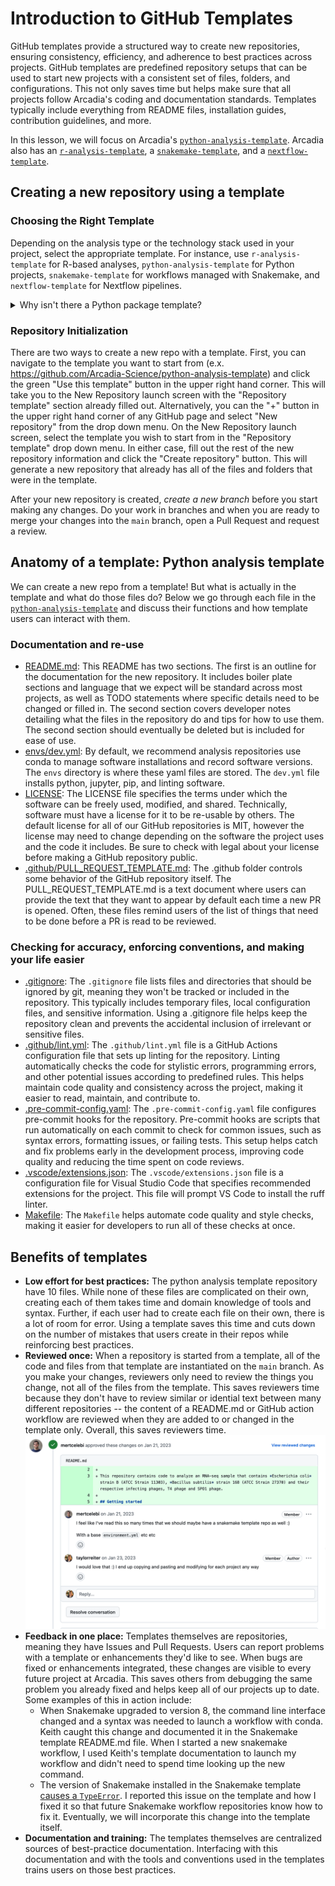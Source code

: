 # Introduction to GitHub Templates

GitHub templates provide a structured way to create new repositories, ensuring consistency, efficiency, and adherence to best practices across projects.
GitHub templates are predefined repository setups that can be used to start new projects with a consistent set of files, folders, and configurations.
This not only saves time but helps make sure that all projects follow Arcadia's coding and documentation standards.
Templates typically include everything from README files, installation guides, contribution guidelines, and more.

In this lesson, we will focus on Arcadia's [`python-analysis-template`](https://github.com/Arcadia-Science/python-analysis-template).
Arcadia also has an [`r-analysis-template`](https://github.com/Arcadia-Science/r-analysis-template), a [`snakemake-template`](https://github.com/Arcadia-Science/snakemake-template), and a [`nextflow-template`](https://github.com/Arcadia-Science/nextflow-template).

## Creating a new repository using a template

### Choosing the Right Template

Depending on the analysis type or the technology stack used in your project, select the appropriate template. 
For instance, use `r-analysis-template` for R-based analyses, `python-analysis-template` for Python projects, `snakemake-template` for workflows managed with Snakemake, and `nextflow-template` for Nextflow pipelines.

<details>
<summary>Why isn't there a Python package template?</summary>

We could create one. 
We haven't generated one yet because there are a ton templates out there that could be used and we haven't created many Python packages yet as an organization.
If you find yourself in need of a Python template, try out <a href=https://github.com/TezRomacH/python-package-template>an existing template</a> and make note of what works well and what doesn't.
We can then use that to generate a future organization standard template.

</details>

### Repository Initialization

There are two ways to create a new repo with a template.
First, you can navigate to the template you want to start from (e.x. https://github.com/Arcadia-Science/python-analysis-template) and click the green "Use this template" button in the upper right hand corner.
This will take you to the New Repository launch screen with the "Repository template" section already filled out.
Alternatively, you can the "+" button in the upper right hand corner of any GitHub page and select "New repository" from the drop down menu.
On the New Repository launch screen, select the template you wish to start from in the "Repository template" drop down menu.
In either case, fill out the rest of the new repository information and click the "Create repository" button.
This will generate a new repository that already has all of the files and folders that were in the template.

After your new repository is created, *create a new branch* before you start making any changes.
Do your work in branches and when you are ready to merge your changes into the `main` branch, open a Pull Request and request a review.

## Anatomy of a template: Python analysis template

We can create a new repo from a template!
But what is actually in the template and what do those files do?
Below we go through each file in the [`python-analysis-template`](https://github.com/Arcadia-Science/python-analysis-template) and discuss their functions and how template users can interact with them.

### Documentation and re-use

- [README.md](https://github.com/Arcadia-Science/python-analysis-template/blob/main/README.md): This README has two sections. The first is an outline for the documentation for the new repository. It includes boiler plate sections and language that we expect will be standard across most projects, as well as TODO statements where specific details need to be changed or filled in. The second section covers developer notes detailing what the files in the repository do and tips for how to use them. The second section should eventually be deleted but is included for ease of use.
- [envs/dev.yml](https://github.com/Arcadia-Science/python-analysis-template/tree/main/envs/dev.yml): By default, we recommend analysis repositories use conda to manage software installations and record software versions. The `envs` directory is where these yaml files are stored. The `dev.yml` file installs python, jupyter, pip, and linting software.
- [LICENSE](https://github.com/Arcadia-Science/python-analysis-template/tree/main/LICENSE): The LICENSE file specifies the terms under which the software can be freely used, modified, and shared. Technically, software must have a license for it to be re-usable by others. The default license for all of our GitHub repositories is MIT, however the license may need to change depending on the software the project uses and the code it includes. Be sure to check with legal about your license before making a GitHub repository public.
- [.github/PULL_REQUEST_TEMPLATE.md](https://github.com/Arcadia-Science/python-analysis-template/tree/main/.github/PULL_REQUEST_TEMPLATE.md): The .github folder controls some behavior of the GitHub repository itself. The PULL_REQUEST_TEMPLATE.md is a text document where users can provide the text that they want to appear by default each time a new PR is opened. Often, these files remind users of the list of things that need to be done before a PR is read to be reviewed.

### Checking for accuracy, enforcing conventions, and making your life easier

- [.gitignore](https://github.com/Arcadia-Science/python-analysis-template/tree/main/.gitignore): The `.gitignore` file lists files and directories that should be ignored by git, meaning they won't be tracked or included in the repository. This typically includes temporary files, local configuration files, and sensitive information. Using a .gitignore file helps keep the repository clean and prevents the accidental inclusion of irrelevant or sensitive files.
- [.github/lint.yml](https://github.com/Arcadia-Science/python-analysis-template/tree/main/.github/lint.yml): The `.github/lint.yml` file is a GitHub Actions configuration file that sets up linting for the repository. Linting automatically checks the code for stylistic errors, programming errors, and other potential issues according to predefined rules. This helps maintain code quality and consistency across the project, making it easier to read, maintain, and contribute to.
- [.pre-commit-config.yaml](https://github.com/Arcadia-Science/python-analysis-template/tree/main/.pre-commit-config.yaml): The `.pre-commit-config.yaml` file configures pre-commit hooks for the repository. Pre-commit hooks are scripts that run automatically on each commit to check for common issues, such as syntax errors, formatting issues, or failing tests. This setup helps catch and fix problems early in the development process, improving code quality and reducing the time spent on code reviews.
- [.vscode/extensions.json](https://github.com/Arcadia-Science/python-analysis-template/tree/main/.vscode/extensions.json): The `.vscode/extensions.json` file is a configuration file for Visual Studio Code that specifies recommended extensions for the project. This file will prompt VS Code to install the ruff linter.
- [Makefile](https://github.com/Arcadia-Science/python-analysis-template/tree/main/Makefile): The `Makefile` helps automate code quality and style checks, making it easier for developers to run all of these checks at once.

## Benefits of templates


- **Low effort for best practices:** The python analysis template repository have 10 files. While none of these files are complicated on their own, creating each of them takes time and domain knowledge of tools and syntax. Further, if each user had to create each file on their own, there is a lot of room for error. Using a template saves this time and cuts down on the number of mistakes that users create in their repos while reinforcing best practices.
- **Reviewed once:** When a repository is started from a template, all of the code and files from that template are instantiated on the `main` branch. As you make your changes, reviewers only need to review the things you change, not all of the files from the template. This saves reviewers time because they don't have to review similar or idential text between many different repositories -- the content of a README.md or GitHub action workflow are reviewed when they are added to or changed in the template only. Overall, this saves reviewers time.
![](why-templates.png)
- **Feedback in one place:** Templates themselves are repositories, meaning they have Issues and Pull Requests. Users can report problems with a template or enhancements they'd like to see. When bugs are fixed or enhancements integrated, these changes are visible to every future project at Arcadia. This saves others from debugging the same problem you already fixed and helps keep all of our projects up to date. Some examples of this in action include:
	* When Snakemake upgraded to version 8, the command line interface changed and a syntax was needed to launch a workflow with conda. Keith caught this change and documented it in the Snakemake template README.md file. When I started a new snakemake workflow, I used Keith's template documentation to launch my workflow and didn't need to spend time looking up the new command.
	* The version of Snakemake installed in the Snakemake template [causes a `TypeError`](https://github.com/Arcadia-Science/snakemake-template/issues/2). I reported this issue on the template and how I fixed it so that future Snakemake workflow repositories know how to fix it. Eventually, we will incorporate this change into the template itself.
- **Documentation and training:** The templates themselves are centralized sources of best-practice documentation. Interfacing with this documentation and with the tools and conventions used in the templates trains users on those best practices.
